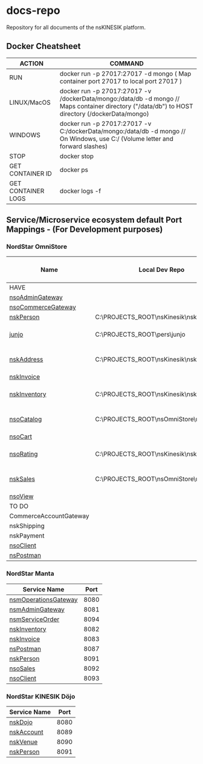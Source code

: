 # docs-repo
Repository for all documents of the nsKINESIK platform.

## Docker Cheatsheet

| ACTION | COMMAND |
|--------|---------|
| RUN | docker run -p 27017:27017 -d mongo ( Map container port 27017 to local port 27017 ) |
| LINUX/MacOS | docker run -p 27017:27017 -v /dockerData/mongo:/data/db -d mongo   //   Maps container directory ("/data/db") to HOST directory (/dockerData/mongo) |
| WINDOWS | docker run -p 27017:27017 -v C:/dockerData/mongo:/data/db -d mongo //   On Windows, use C:/ (Volume letter and forward slashes) |
| STOP | docker stop <containerID> |
| GET CONTAINER ID | docker ps |
| GET CONTAINER LOGS | docker logs -f <containerID> |

## Service/Microservice ecosystem default Port Mappings - (For Development purposes)
### NordStar OmniStore
| Name                                                                     | Local Dev Repo                          | Dev Port | Docker network IP | Docker network Port |             Docker Network              |
|--------------------------------------------------------------------------|-----------------------------------------|:--------:|:-----------------:|:-------------------:|:---------------------------------------:|
| HAVE                                                                     |
| [nsoAdminGateway](https://github.com/NordStar-OMNISTORE/nsoAdminGateway) |                                         |   8081   |
| [nsoCommerceGateway](https://github.com/NordStar-KINESIK/nskECommGWay)   |                                         |   8080   |
| [nskPerson](https://github.com/NordStar-KINESIK/nskPerson)               | C:\PROJECTS_ROOT\nsKinesik\nskPerson    |
| [junjo](https://github.com/pmarquez/junjo)                               | C:\PROJECTS_ROOT\pers\junjo             |   8100   |   172.18.0.100    |        8100         | --network nso_bridge --ip=172.18.0.100  |
| [nskAddress](https://github.com/NordStar-KINESIK/nskAddress)             | C:\PROJECTS_ROOT\nsKinesik\nskAddress   |   8094   |    172.18.0.94    |        8094         |  --network nso_bridge --ip=172.18.0.94  |
| [nskInvoice](https://github.com/NordStar-KINESIK/nskInvoice)             |
| [nskInventory](https://github.com/NordStar-KINESIK/nskInventory)         | C:\PROJECTS_ROOT\nsKinesik\nskInventory |   8081   |    172.18.0.81    |        8081         |  --network nso_bridge --ip=172.18.0.81  |
| [nsoCatalog](https://github.com/NordStar-OMNISTORE/nsoCatalog)           | C:\PROJECTS_ROOT\nsOmniStore\nsoCatalog |   8085   |    172.18.0.85    |        8085         |  --network nso_bridge --ip=172.18.0.85  |
| [nsoCart](https://github.com/NordStar-KINESIK/nskCart)                   |
| [nsoRating](https://github.com/NordStar-KINESIK/nskRating)               | C:\PROJECTS_ROOT\nsKinesik\nskRating    |   8086   |    172.18.0.86    |        8086         |  --network nso_bridge --ip=172.18.0.86  |
| [nskSales](https://github.com/NordStar-OMNISTORE/nsoSales)               | C:\PROJECTS_ROOT\nsOmniStore\nsoSales   |   8092   |    172.18.0.92    |        8092         |  --network nso_bridge --ip=172.18.0.92  |
| [nsoView](https://github.com/NordStar-KINESIK/nskView)                   |
| TO DO                                                                    |
| CommerceAccountGateway                                                   |
| nskShipping                                                              |
| nskPayment                                                               |
| [nsoClient](https://github.com/NordStar-OMNISTORE/nsoClient)             |                                         |   8093   |
| [nsPostman](https://github.com/NordStar-KINESIK/nsPostman)               |                                         |   8093   |

### NordStar Manta
| Service Name | Port | 
| --------| -----|
| [nsmOperationsGateway](https://github.com/NordStar-KINESIK/nskECommGWay) | 8080 |
| [nsmAdminGateway](https://github.com/NordStar-OMNISTORE/nsoAdminGateway) | 8081 |
| [nsmServiceOrder](https://github.com/NordStar-MANTA/nsmServiceOrder) | 8094 |
| [nskInventory](https://github.com/NordStar-KINESIK/nskInventory) | 8082 |
| [nskInvoice](https://github.com/NordStar-KINESIK/nskInvoice) | 8083 |
| [nsPostman](https://github.com/NordStar-KINESIK/nsPostman) | 8087 |
| [nskPerson](https://github.com/NordStar-KINESIK/nskPerson) | 8091 |
| [nsoSales](https://github.com/NordStar-OMNISTORE/nsoSales) | 8092 |
| [nsoClient](https://github.com/NordStar-OMNISTORE/nsoClient) | 8093 |

### NordStar KINESIK Döjo
| Service Name | Port | 
| --------| -----|
| [nskDojo](https://github.com/NordStar-KINESIK/nskDojo) | 8080 |
| [nskAccount](https://github.com/NordStar-KINESIK/nskAccount) | 8089 |
| [nskVenue](https://github.com/NordStar-KINESIK/nskVenue) | 8090 |
| [nskPerson](https://github.com/NordStar-KINESIK/nskPerson) | 8091 |
